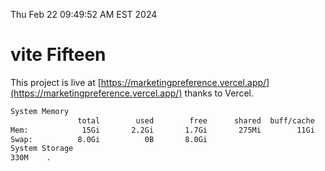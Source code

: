 Thu Feb 22 09:49:52 AM EST 2024

# vite Fifteen


This project is live at [https://marketingpreference.vercel.app/](https://marketingpreference.vercel.app/) thanks to Vercel.

```bash
System Memory
               total        used        free      shared  buff/cache   available
Mem:            15Gi       2.2Gi       1.7Gi       275Mi        11Gi        13Gi
Swap:          8.0Gi          0B       8.0Gi
System Storage
330M	.
